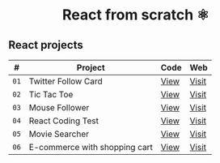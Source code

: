 <div align="center">

# React from scratch ⚛️

</div>

## React projects

| # | Project | Code | Web |
| --- | --- | --- | --- |
| `01` | Twitter Follow Card | [View](projects/01-twitter-follow-card) | [Visit](https://64fb2e111431dd130091cdc6--neon-douhua-70809e.netlify.app/)
| `02` | Tic Tac Toe | [View](projects/02-tic-tac-toe) | [Visit](https://64fbb14d5cf4cf7df518339f--gleaming-concha-98e74f.netlify.app/) |
| `03` | Mouse Follower | [View](projects/03-mouse-follower) | [Visit](https://64ff365605e289190ed49569--luminous-meerkat-20a064.netlify.app/) |
| `04` | React Coding Test | [View](projects/04-react-coding-test) | [Visit](https://6500fa3928b5690b30817b3f--precious-malasada-4db491.netlify.app/) |
| `05` | Movie Searcher | [View](projects/05-movie-searcher) | [Visit](https://651463deeb1d2f1b09dfd4ba--precious-cupcake-5774d2.netlify.app/)
| `06` | E-commerce with shopping cart | [View](projects/06-shopping-cart) | [Visit](https://app.netlify.com/sites/luminous-scone-0239a3/deploys/651ecdf639e78600abab2c2d)